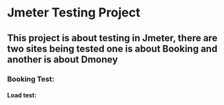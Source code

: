 # Jmeter Testing Project
## This project is about testing in Jmeter, there are two sites being tested one is about Booking and another is about Dmoney
### Booking Test:
#### Load test: 
